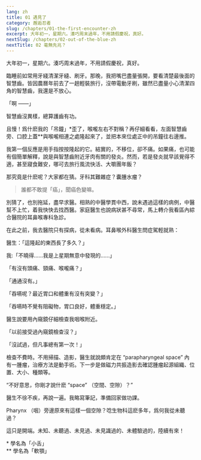 ```yaml
---
lang: zh
title: 01 遇見了
category: 邂逅忍者
slug: /chapters/01-the-first-encounter-zh
excerpt: 大年初一，星期六。湊巧周末過年，不用請假慶祝，真好。
nextSlug: /chapters/02-out-of-the-blue-zh
nextTitle: 02 毫無先兆？
---
```


<p class="cn">大年初一，星期六。湊巧周末過年，不用請假慶祝，真好。

<p class="cn">臨睡前如常用牙綫清潔牙縫、刷牙。那晚，我把嘴巴盡量張開，要看清楚最後面的智慧齒。皆因農曆年前去了一趟輕裝旅行，沒帶電動牙刷，雖然已盡量小心清潔四角的智慧齒，我還是不放心。

<p class="cn">「啊 ——」

<p class="cn">智慧齒沒異樣，總算護齒有功。

<p class="cn">且慢！爲什麽我的「吊鐘」*歪了，喉嚨左右不對稱？再仔細看看，左面智慧齒旁、口腔上蓋**與喉嚨相連之處隆起來了，並把本來位處正中的吊鐘往右邊推。

<p class="cn">我第一個反應是用手指按按隆起的它。結實的，不移位，卻不痛。如果痛，也可能有個簡單解釋，說是與智慧齒附近牙肉有關的發炎。然而，若是發炎就早該覺得不適，甚至寢食難安，哪可去旅行風流快活、大嚼團年飯？

<p class="cn">那究竟是什麽呢？大家都在猜。牙科其難雜症？囊腫水瘤？

<blockquote class="cn">誰都不敢提「癌」，聞癌色變嘛。</blockquote>

<p class="cn">別猜了，也別拖延，盡早求醫。相熟的中醫學貫中西，說未遇過這樣的病例，中醫幫不上忙，着我快快去找西醫。家庭醫生也說病狀甚不尋常，馬上轉介我看區內綜合醫院的耳鼻喉專科急診。

<p class="cn">在此之前，我去醫院只有探病，從未看病。耳鼻喉外科醫生問症駕輕就熟：

<p class="cn">醫生：「這隆起的東西長了多久？」
<p class="cn">我:「不曉得......我是上星期無意中發現的......」

<p class="cn">「有沒有頭痛、頸痛、喉嚨痛？」
<p class="cn">「通通沒有。」

<p class="cn">「吞嚥呢？最近胃口和體重有沒有突變？」
<p class="cn">「吞嚥時不覺有阻礙物，胃口良好，體重穩定。」

<p class="cn">醫生說要用內窺鏡仔細檢查我咽喉附近。

<p class="cn">「以前接受過內窺鏡檢查沒？」
<p class="cn">「沒試過，但凡事總有第一次！」

<p class="cn">檢查不費時。不用掃描、造影，醫生就說頗肯定在 “parapharyngeal space” 內有一腫瘤，治療方法是動手術。下一步是做磁力共振造影去確認腫瘤起源組織、位置、大小、種類等。

<q class="cn">不好意思，你剛才說什麽 “space” （空間、空隙）？

<p class="cn">醫生不徐不疾，再說一遍。我略寫筆記，準備回家做功課。

<p class="cn">Pharynx （咽）旁邊原來有這樣一個空隙？唸生物科這麽多年，爲何我從未聽過？

<p class="cn">這只是開端。未知、未聽過、未見過、未見識過的、未體驗過的，陸續有來！

<p class="cn secondary">* 學名為「小舌」<br>
** 學名為「軟顎」